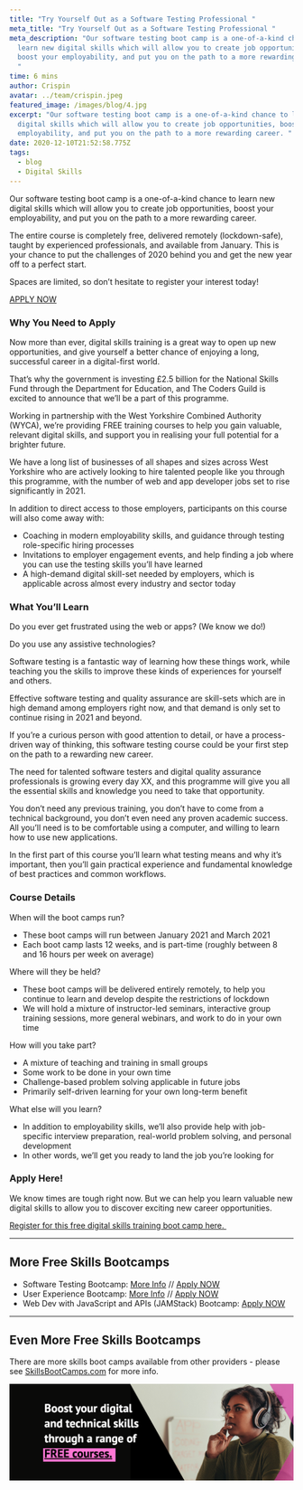```yaml
---
title: "Try Yourself Out as a Software Testing Professional "
meta_title: "Try Yourself Out as a Software Testing Professional "
meta_description: "Our software testing boot camp is a one-of-a-kind chance to
  learn new digital skills which will allow you to create job opportunities,
  boost your employability, and put you on the path to a more rewarding career.
  "
time: 6 mins
author: Crispin
avatar: ../team/crispin.jpeg
featured_image: /images/blog/4.jpg
excerpt: "Our software testing boot camp is a one-of-a-kind chance to learn new
  digital skills which will allow you to create job opportunities, boost your
  employability, and put you on the path to a more rewarding career. "
date: 2020-12-10T21:52:58.775Z
tags:
  - blog
  - Digital Skills
---
```

Our software testing boot camp is a one-of-a-kind chance to learn new digital skills which will allow you to create job opportunities, boost your employability, and put you on the path to a more rewarding career. 

The entire course is completely free, delivered remotely (lockdown-safe), taught by experienced professionals, and available from January. This is your chance to put the challenges of 2020 behind you and get the new year off to a perfect start. 

Spaces are limited, so don’t hesitate to register your interest today!  

[APPLY NOW](https://skills-bootcamp-software-testing.tcg.camp/apply)

### Why You Need to Apply

Now more than ever, digital skills training is a great way to open up new opportunities, and give yourself a better chance of enjoying a long, successful career in a digital-first world.

That’s why the government is investing £2.5 billion for the National Skills Fund through the Department for Education, and The Coders Guild is excited to announce that we’ll be a part of this programme. 

Working in partnership with the West Yorkshire Combined Authority (WYCA), we’re providing FREE training courses to help you gain valuable, relevant digital skills, and support you in realising your full potential for a brighter future. 

We have a long list of businesses of all shapes and sizes across West Yorkshire who are actively looking to hire talented people like you through this programme, with the number of web and app developer jobs set to rise significantly in 2021.

In addition to direct access to those employers, participants on this course will also come away with: 

* Coaching in modern employability skills, and guidance through testing role-specific hiring processes
* Invitations to employer engagement events, and help finding a job where you can use the testing skills you’ll have learned 
* A high-demand digital skill-set needed by employers, which is applicable across almost every industry and sector today

### What You’ll Learn 

Do you ever get frustrated using the web or apps? (We know we do!) 

Do you use any assistive technologies? 

Software testing is a fantastic way of learning how these things work, while teaching you the skills to improve these kinds of experiences for yourself and others. 

Effective software testing and quality assurance are skill-sets which are in high demand among employers right now, and that demand is only set to continue rising in 2021 and beyond.

If you’re a curious person with good attention to detail, or have a process-driven way of thinking, this software testing course could be your first step on the path to a rewarding new career. 

The need for talented software testers and digital quality assurance professionals is growing every day XX, and this programme will give you all the essential skills and knowledge you need to take that opportunity. 

You don’t need any previous training, you don’t have to come from a technical background, you don’t even need any proven academic success. All you’ll need is to be comfortable using a computer, and willing to learn how to use new applications. 

In the first part of this course you’ll learn what testing means and why it’s important, then you’ll gain practical experience and fundamental knowledge of best practices and common workflows.

### Course Details 

When will the boot camps run?

* These boot camps will run between January 2021 and March 2021 
* Each boot camp lasts 12 weeks, and is part-time (roughly between 8 and 16 hours per week on average) 

Where will they be held? 

* These boot camps will be delivered entirely remotely, to help you continue to learn and develop despite the restrictions of lockdown 
* We will hold a mixture of instructor-led seminars, interactive group training sessions, more general webinars, and work to do in your own time

How will you take part? 

* A mixture of teaching and training in small groups 
* Some work to be done in your own time 
* Challenge-based problem solving applicable in future jobs 
* Primarily self-driven learning for your own long-term benefit

What else will you learn? 

* In addition to employability skills, we’ll also provide help with job-specific interview preparation, real-world problem solving, and personal development 
* In other words, we’ll get you ready to land the job you’re looking for 

### Apply Here!   

We know times are tough right now. But we can help you learn valuable new digital skills to allow you to discover exciting new career opportunities. 

[Register for this free digital skills training boot camp here. ](https://skills-bootcamp-software-testing.tcg.camp/apply)

- - -

## More Free Skills Bootcamps

* Software Testing Bootcamp: [More Info](/blog/try-yourself-out-as-a-software-testing-professional/) // [Apply NOW](https://skills-bootcamp-ux.tcg.camp/apply/)
* User Experience Bootcamp: [More Info](/blog/free-course-discover-user-experience-design/) // [Apply NOW](https://skills-bootcamp-ux.tcg.camp/apply/)
* Web Dev with JavaScript and APIs (JAMStack) Bootcamp: [Apply NOW](https://skills-bootcamp-jamstack.tcg.camp/apply/)

- - -

## Even More Free Skills Bootcamps

There are more skills boot camps available from other providers - please see [SkillsBootCamps.com](https://www.skillsbootcamps.com/) for more info.

![Woman looks thoughtful while listening to headphones "Boost your Digital and Technical skills with FREE boot camps](/images/blog/screenshot-2020-12-11-at-15.36.46.png "Skills Bootcamps from WYCA")